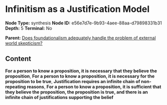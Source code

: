 # Infinitism as a Justification Model

**Node Type:** synthesis
**Node ID:** e56e7d7e-9b93-4aee-88aa-d79898331b31
**Depth:** 5
**Terminal:** No

**Parent:** [Does foundationalism adequately handle the problem of external world skepticism?](does-foundationalism-adequately-handle-the-problem-of-external-world-skepticism-antithesis-969a5e53-b716-43cb-897a-b3fb79f467c8.md)

## Content

**For a person to know a proposition, it is necessary that they believe the proposition**, **For a person to know a proposition, it is necessary for the proposition to be true**, **Justification requires an infinite chain of non-repeating reasons**, **For a person to know a proposition, it is sufficient that they believe the proposition, the proposition is true, and there is an infinite chain of justifications supporting the belief**
